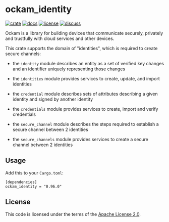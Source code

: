 # ockam_identity

[![crate][crate-image]][crate-link]
[![docs][docs-image]][docs-link]
[![license][license-image]][license-link]
[![discuss][discuss-image]][discuss-link]

Ockam is a library for building devices that communicate securely, privately
and trustfully with cloud services and other devices.

This crate supports the domain of "identities", which is required to create secure channels:

 - the `identity` module describes an entity as a set of verified key changes and an identifier
   uniquely representing those changes

 - the `identities` module provides services to create, update, and import identities

 - the `credential` module describes sets of attributes describing a given identity and signed by
   another identity

 - the `credentials` module provides services to create, import and verify credentials

 - the `secure_channel` module describes the steps required to establish a secure channel
   between 2 identities

 - the `secure_channels` module provides services to create a secure channel between 2 identities

## Usage

Add this to your `Cargo.toml`:

```
[dependencies]
ockam_identity = "0.96.0"
```

## License

This code is licensed under the terms of the [Apache License 2.0][license-link].

[main-ockam-crate-link]: https://crates.io/crates/ockam

[crate-image]: https://img.shields.io/crates/v/ockam_identity.svg
[crate-link]: https://crates.io/crates/ockam_identity

[docs-image]: https://docs.rs/ockam_identity/badge.svg
[docs-link]: https://docs.rs/ockam_identity

[license-image]: https://img.shields.io/badge/License-Apache%202.0-green.svg
[license-link]: https://github.com/build-trust/ockam/blob/HEAD/LICENSE

[discuss-image]: https://img.shields.io/badge/Discuss-Github%20Discussions-ff70b4.svg
[discuss-link]: https://github.com/build-trust/ockam/discussions
